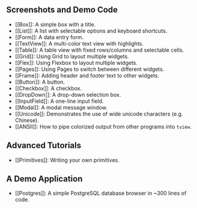 ## Screenshots and Demo Code

- [[Box]]: A simple box with a title.
- [[List]]: A list with selectable options and keyboard shortcuts.
- [[Form]]: A data entry form.
- [[TextView]]: A multi-color text view with highlights.
- [[Table]]: A table view with fixed rows/columns and selectable cells.
- [[Grid]]: Using Grid to layout multiple widgets.
- [[Flex]]: Using Flexbox to layout multiple widgets.
- [[Pages]]: Using Pages to switch between different widgets.
- [[Frame]]: Adding header and footer text to other widgets.
- [[Button]]: A button.
- [[Checkbox]]: A checkbox.
- [[DropDown]]: A drop-down selection box.
- [[InputField]]: A one-line input field.
- [[Modal]]: A modal message window.
- [[Unicode]]: Demonstrates the use of wide unicode characters (e.g. Chinese).
- [[ANSII]]: How to pipe colorized output from other programs into `tview`.

## Advanced Tutorials

- [[Primitives]]: Writing your own primitives.

## A Demo Application

- [[Postgres]]: A simple PostgreSQL database browser in ~300 lines of code.